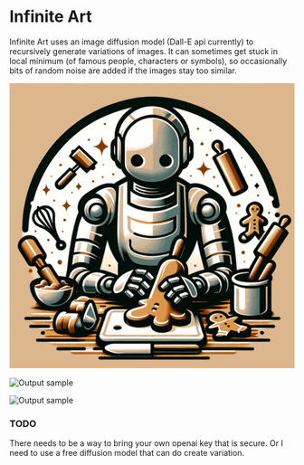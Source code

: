 # Infinite Art

Infinite Art uses an image diffusion model (Dall-E api currently) to recursively generate variations of images. It can sometimes get stuck in local minimum (of famous people, characters or symbols), so occasionally bits of random noise are added if the images stay too similar.

![Output sample](infinite-art/public/robotmaking.gif)

![Output sample](infinite-art/public/hill.gif)

![Output sample](infinite-art/public/donald.gif)


### TODO

There needs to be a way to bring your own openai key that is secure. Or I need to use a free diffusion model that can do create variation.